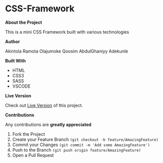# CSS-Framework

**About the Project**

This is a mini CSS Framework built with various technologies

**Author**

Akintola Ramota Olajumoke
Qoosim AbdulGhaniyy Adekunle

**Built With**

   * HTML  
   * CSS3
   * SASS
   * VSCODE

**Live Version**

Check out [Live Version]() of this project.

**Contributions**

Any contributions are **greatly appreciated**

1. Fork the Project
2. Create your Feature Branch ```(git checkout -b feature/AmazingFeature)```
3. Commit your Changes ```(git commit -m 'Add some AmazingFeature')```
4. Push to the Branch ```(git push origin feature/AmazingFeature)```
5. Open a Pull Request